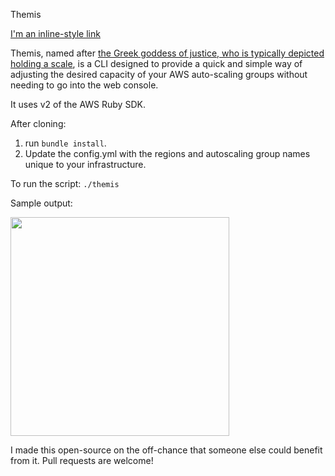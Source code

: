 Themis

[I'm an inline-style link](https://www.google.com)

Themis, named after [the Greek goddess of justice, who is typically depicted holding a scale](https://en.wikipedia.org/wiki/Themis), is a CLI designed to provide a quick and simple way of adjusting the desired capacity of your AWS auto-scaling groups without needing to go into the web console.

It uses v2 of the AWS Ruby SDK.

After cloning:
1. run `bundle install`.
2. Update the config.yml with the regions and autoscaling group names unique to your infrastructure.

To run the script:
```./themis```

Sample output:
<!-- ![Alt text](output.png?raw=true "output") -->

<p align="left">
  <img src="output.png" width="350"/>
</p>

I made this open-source on the off-chance that someone else could benefit from it. Pull requests are welcome!
